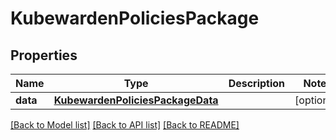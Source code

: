 # KubewardenPoliciesPackage

## Properties
Name | Type | Description | Notes
------------ | ------------- | ------------- | -------------
**data** | [**KubewardenPoliciesPackageData**](KubewardenPoliciesPackageData.md) |  | [optional] 

[[Back to Model list]](../README.md#documentation-for-models) [[Back to API list]](../README.md#documentation-for-api-endpoints) [[Back to README]](../README.md)

